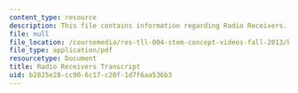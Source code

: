```yaml
---
content_type: resource
description: This file contains information regarding Radio Receivers.
file: null
file_location: /coursemedia/res-tll-004-stem-concept-videos-fall-2013/b2825e28cc906c17c20f1d7f6aa536b3_MITRES_TLL-004F13_RadioRec.pdf
file_type: application/pdf
resourcetype: Document
title: Radio Receivers Transcript
uid: b2825e28-cc90-6c17-c20f-1d7f6aa536b3
---
```

